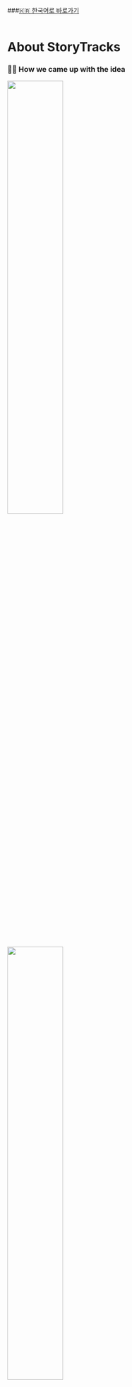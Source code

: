 ###[🇰🇷 한국어로 바로가기](s#torytracks-kor)  
<br>

# About StoryTracks
### 🤔💭 How we came up with the idea
<img src="/imgs/1.png" width="50%" height="auto">
<img src="/imgs/2.png" width="50%" height="auto">
<img src="/imgs/3.png" width="50%" height="auto">

### About this app

StoryTracks is a mobile-centered web application designed to capture and share personal stories through location-based posts. Users can upload pictures from their device, and with the help of metadata like location and time, along with text input or voice-to-text, create unique posts. 

The app uses the Gemini API to automatically generate engaging content for each post. StoryTracks also includes features like user authentication (login and logout), a map feed powered by the Google Maps API to explore posts based on location, and the ability to react to others' stories. Perfect for sharing memories, experiences, and moments on the go!

Frameworks: Spring Boot(Backend), NextJS(Frontend), AWS(MySQL RDS, Amazon S3)
<br><br>

### 🧱 Repository Structure
StoryTracks is composed of three modular repositories under the same project umbrella:

[StoryTracks-fe](https://github.com/julsweonCodes/StoryTracks-fe)
<br>
Frontend built with Next.js. Handles UI/UX, client-side routing, and integration with Google Maps API and Gemini API.

[StoryTracks-be](https://github.com/julsweonCodes/StoryTracks-be)
<br>
Backend built with Spring Boot. Manages authentication, post processing, and business logic.

[StoryTracks-infra](https://github.com/julsweonCodes/StoryTracks-infra)
<br>
Infrastructure-as-Code and deployment settings. Includes AWS setup, database configuration, and CI/CD pipelines.

This structure allows each part of the application to be developed and maintained independently while ensuring smooth integration across services.

## 🥁 How to use our app
**🗺️📍 Explore posts based on your location!**

<img src="/imgs/4.png" width="30%" height="auto"><img src="/imgs/5.png" width="30%" height="auto">

<br>

**🔮✨ Share your posts with AI-generated text based on your photos!**

<img src="/imgs/6.png" width="30%" height="auto"><img src="/imgs/7.png" width="30%" height="auto">
<br><br>

Select photos that includes metadata

<img src="/imgs/8.png" width="auto" height="400px"><img src="/imgs/9.png" width="auto" height="400px">
<br><br>

Enter user content and generate AI text !

<img src="/imgs/10.png" width="25%" height="auto"><img src="/imgs/11.png" width="25%" height="auto"><img src="/imgs/12.png" width="25%" height="auto"><img src="/imgs/13.png" width="25%" height="auto">
<br><br>

## Future Updates 
StoryTracks is a project developed during the KATEC Hackathon as a Minimum Viable Product (MVP) of our idea. <br>While the core features, including location-based posts powered by Google Maps API and AI-generated content via the Gemini API, are fully implemented, other features like user authentication, reacting to posts, and commenting are still a work in progress.
<br><br>Feel free to use our project as a foundation and enhance it by adding new features, improving functionality, or building on the concept.🥳 <br>We’re excited to see how others can take this idea to the next level!

---
<a id="storytracks-kor"></a>
# 📦 StoryTracks

StoryTracks는 위치 기반 게시물을 통해 개인의 이야기를 기록하고 공유할 수 있도록 설계된 모바일 중심 웹 애플리케이션입니다.  
사용자는 사진을 업로드하고, 위치와 시간 같은 메타데이터, 텍스트 또는 음성 입력을 활용해 고유한 게시물을 만들 수 있습니다.

또한 Gemini API를 통해 사진을 기반으로 매력적인 콘텐츠를 자동 생성하며,  
Google Maps API 기반의 지도 피드를 통해 다른 사람들의 게시물을 탐색할 수 있고,  
로그인/로그아웃과 같은 인증 기능, 반응(좋아요 등) 기능도 포함되어 있습니다.

Frameworks: Spring Boot (백엔드), NextJS (프론트엔드), AWS (MySQL RDS, Amazon S3)

---

## 🧱 리포지토리 구조

StoryTracks는 하나의 프로젝트를 세 개의 모듈형 리포지토리로 나누어 구성되어 있습니다:

- **[StoryTracks-fe](https://github.com/julsweonCodes/StoryTracks-fe)**  
  **Next.js 기반의 프론트엔드**  
  사용자 인터페이스, 페이지 라우팅, Google Maps API 및 Gemini API 연동을 담당합니다.

- **[StoryTracks-be](https://github.com/julsweonCodes/StoryTracks-be)**  
  **Spring Boot 기반의 백엔드**  
  사용자 인증, 게시물 처리, 핵심 비즈니스 로직을 관리합니다.

- **[StoryTracks-infra](https://github.com/julsweonCodes/StoryTracks-infra)**  
  **인프라 및 배포 설정 리포지토리**  
  AWS 리소스 설정, 데이터베이스 구성, CI/CD 파이프라인 등을 포함합니다.

이러한 구조는 각 구성 요소를 독립적으로 개발 및 유지보수할 수 있게 하며, 서비스 간의 유기적인 통합을 보장합니다.

---

## 🤔💭 아이디어는 어떻게 시작됐을까요?

<img src="/imgs/1.png" width="50%" height="auto">
<img src="/imgs/2.png" width="50%" height="auto">
<img src="/imgs/3.png" width="50%" height="auto">

---

## 🥁 StoryTracks 사용법

**🗺️📍 내 주변의 게시물을 탐색해보세요!**

<img src="/imgs/4.png" width="30%" height="auto"><img src="/imgs/5.png" width="30%" height="auto">

<br>

**🔮✨ 사진을 기반으로 AI가 자동으로 글을 작성해줍니다!**

<img src="/imgs/6.png" width="30%" height="auto"><img src="/imgs/7.png" width="30%" height="auto">
<br><br>

메타데이터가 포함된 사진을 선택하고

<img src="/imgs/8.png" height="400px"><img src="/imgs/9.png" height="400px">
<br><br>

사용자 내용을 입력하고 AI 텍스트를 생성해보세요!

<img src="/imgs/10.png" width="25%" height="auto"><img src="/imgs/11.png" width="25%" height="auto"><img src="/imgs/12.png" width="25%" height="auto"><img src="/imgs/13.png" width="25%" height="auto">
